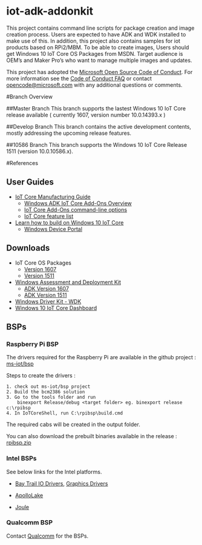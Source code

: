 # iot-adk-addonkit
This project contains command line scripts for package creation and image creation process. Users are expected to have ADK and WDK installed to make use of this. In addition, this project also contains samples for iot products based on RPi2/MBM. To be able to create images, Users should get Windows 10 IoT Core OS Packages from MSDN. Target audience is OEM’s and Maker Pro’s who want to manage multiple images and updates.

This project has adopted the [Microsoft Open Source Code of Conduct](http://microsoft.github.io/codeofconduct). For more information see the [Code of Conduct FAQ](http://microsoft.github.io/codeofconduct/faq.md) or contact [opencode@microsoft.com](mailto:opencode@microsoft.com) with any additional questions or comments.

#Branch Overview

##Master Branch
This branch supports the lastest Windows 10 IoT Core release available ( currently 1607, version number 10.0.14393.x )

##Develop Branch
This branch contains the active development contents, mostly addressing the upcoming release features. 

##10586 Branch
This branch supports the Windows 10 IoT Core Release 1511 (version 10.0.10586.x).


#References

## User Guides
* [IoT Core Manufacturing Guide](https://msdn.microsoft.com/windows/hardware/commercialize/manufacture/iot/iot-core-manufacturing-guide)
	* [Windows ADK IoT Core Add-Ons Overview](https://go.microsoft.com/fwlink/p/?LinkId=735029)
	* [IoT Core Add-Ons command-line options](https://msdn.microsoft.com/windows/hardware/commercialize/manufacture/iot/iot-core-adk-addons-command-line-options)
	* [IoT Core feature list](https://msdn.microsoft.com/windows/hardware/commercialize/manufacture/iot/iot-core-feature-list)
* [Learn how to build on Windows 10 IoT Core](https://developer.microsoft.com/windows/iot/Docs)
	* [Windows Device Portal](https://developer.microsoft.com/windows/iot/docs/deviceportal)

## Downloads

* IoT Core OS Packages 
	* [Version 1607](https://msdn.microsoft.com/subscriptions/downloads/default.aspx#FileId=70177)
	* [Version 1511](https://msdn.microsoft.com/subscriptions/downloads/default.aspx#FileId=67415)
* [Windows Assessment and Deployment Kit](https://developer.microsoft.com/windows/hardware/windows-assessment-deployment-kit#winADK) 
	* [ADK Version 1607](https://go.microsoft.com/fwlink/p/?LinkId=526740)
	* [ADK Version 1511](https://go.microsoft.com/fwlink/p/?LinkId=823089)
* [Windows Driver Kit - WDK](https://go.microsoft.com/fwlink/p/?LinkId=526733)
* [Windows 10 IoT Core Dashboard](https://developer.microsoft.com/windows/iot/docs/iotdashboard)

## BSPs

### Raspberry Pi BSP

  The drivers required for the Raspberry Pi are available in the github project : [ms-iot/bsp](https://github.com/ms-iot/bsp)

  
  Steps to create the drivers :
  
    1. check out ms-iot/bsp project
    2. Build the bcm2386 solution
    3. Go to the tools folder and run
        binexport Release/debug <target folder> eg. binexport release c:\rpibsp
    4. In IoTCoreShell, run C:\rpibsp\build.cmd
    
  The required cabs will be created in the output folder.

  You can also download the prebuilt binaries available in the release : [rpibsp.zip](https://github.com/ms-iot/iot-adk-addonkit/releases/download/RPiBSP/rpibsp.zip)

### Intel BSPs
  
  See below links for the Intel platforms.
  
* [Bay Trail IO Drivers](https://downloadcenter.intel.com/download/25618), [Graphics Drivers](https://downloadcenter.intel.com/download/25606)

* [ApolloLake](http://www.intel.com/content/www/us/en/embedded/products/apollo-lake/mr2-best-known-configuration.html)

* [Joule](https://downloadcenter.intel.com/)


### Qualcomm BSP

Contact [Qualcomm](mailto:pahwang@qti.qualcomm.com) for the BSPs.




    
  
  

